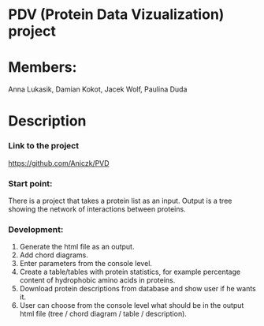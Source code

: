 # PDV (Protein Data Vizualization) project

# Members:

Anna Lukasik, Damian Kokot, Jacek Wolf, Paulina Duda

# Description

### Link to the project

https://github.com/Aniczk/PVD

### Start point:

There is a project that takes a protein list as an input. Output is a tree showing the network of interactions between proteins.

### Development:

<ol type="1">
  <li>Generate the html file as an output.</li>
  <li>Add chord diagrams.</li>
  <li>Enter parameters from the console level.</li>
  <li>Create a table/tables with protein statistics, for example percentage content of hydrophobic amino acids in proteins.</li>
  <li>Download protein descriptions from database and show user if he wants it.</li>
  <li>User can choose from the console level what should be in the output html file (tree / chord diagram / table / description).</li>
